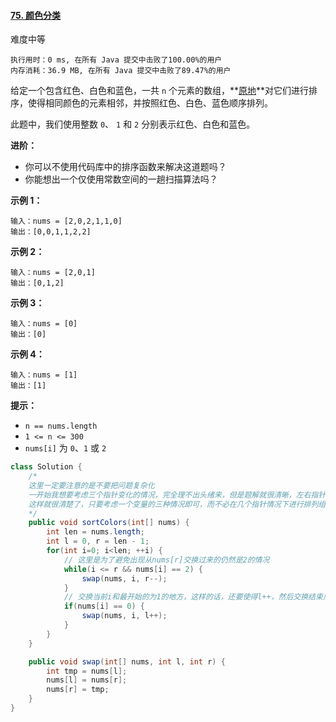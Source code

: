 #### [75. 颜色分类](https://leetcode-cn.com/problems/sort-colors/)

难度中等

```
执行用时：0 ms, 在所有 Java 提交中击败了100.00%的用户
内存消耗：36.9 MB, 在所有 Java 提交中击败了89.47%的用户
```



给定一个包含红色、白色和蓝色，一共 `n` 个元素的数组，**[原地](https://baike.baidu.com/item/原地算法)**对它们进行排序，使得相同颜色的元素相邻，并按照红色、白色、蓝色顺序排列。

此题中，我们使用整数 `0`、 `1` 和 `2` 分别表示红色、白色和蓝色。

 

**进阶：**

- 你可以不使用代码库中的排序函数来解决这道题吗？
- 你能想出一个仅使用常数空间的一趟扫描算法吗？

 

**示例 1：**

```
输入：nums = [2,0,2,1,1,0]
输出：[0,0,1,1,2,2]
```

**示例 2：**

```
输入：nums = [2,0,1]
输出：[0,1,2]
```

**示例 3：**

```
输入：nums = [0]
输出：[0]
```

**示例 4：**

```
输入：nums = [1]
输出：[1]
```

 

**提示：**

- `n == nums.length`
- `1 <= n <= 300`
- `nums[i]` 为 `0`、`1` 或 `2`



```java
class Solution {
    /*
    这里一定要注意的是不要把问题复杂化
    一开始我想要考虑三个指针变化的情况，完全理不出头绪来，但是题解就很清晰，左右指针l、r是不变的，只需要负责位置范围的标定，但是中间的遍历指针i则是划分节点的情况为0则和l指针交换，为2则和r指针交换
    这样就很清楚了，只要考虑一个变量的三种情况即可，而不必在几个指针情况下进行排列组合
    */
    public void sortColors(int[] nums) {
        int len = nums.length;
        int l = 0, r = len - 1;
        for(int i=0; i<len; ++i) {
            // 这里是为了避免出现从nums[r]交换过来的仍然是2的情况
            while(i <= r && nums[i] == 2) {
                swap(nums, i, r--);
            }
            // 交换当前i和最开始的为1的地方，这样的话，还要使得l++，然后交换结束后回到主循环，i++
            if(nums[i] == 0) {
                swap(nums, i, l++);
            }
        }
    }

    public void swap(int[] nums, int l, int r) {
        int tmp = nums[l];
        nums[l] = nums[r];
        nums[r] = tmp;
    }
}
```

